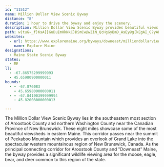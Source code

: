 ```yaml
---
id: "11512"
name: Million Dollar View Scenic Byway
distance: "8"
duration: 1 hour to drive the byway and enjoy the scenery.
description: Million Dollar View Scenic Byway provides beautiful views of Peekaboo Mountain and the Grand Lake. This densely populated wildlife area guarantees an up-close view of moose, deer, eagles, and more.
path: w|tuG~_f}KsA]}GuDuImHkNkC}DSmCw@wZiN_QcHgGyBmD_AsEy@g[kEgAI_C?yALsAXyCjAe\jR_VbOwg@nXmDfC_DfDyAhAsCtAmC~@mNxCeBR}g@~AmXdC{XfEqu@tNi_@bG}Hv@aFPcHEuGWgn@iG{N_Ci]yI_u@eUcKyBe]gFgFqAcDkAmI{Dy@w@e_@kWcN{IaPcLyAmAgWgPuMqCcK{@oHmAaG_BwHwCwFcCiDqBiE{Cmc@o_@mDyBsGcC}F}AwGgAmF[aFLmFj@iCf@gKdDcIrC
websites:
  - url: https://www.exploremaine.org/byways/downeast/milliondollarview.shtml
    name: Explore Maine
designations:
  - Maine State Scenic Byway
states:
  - ME
ll:
  - -67.86575299999993
  - 45.65980900000011
bounds:
  - - -67.876083
    - 45.65980900000011
  - - -67.84190399999994
    - 45.82008000000013

---
```


The Million Dollar View Scenic Byway lies in the southeastern most section of Aroostook County and northern Washington County near the Canadian Province of New Brunswick. These eight miles showcase some of the most beautiful viewsheds in eastern Maine. This corridor passes near the summit of Peekaboo Mountain which provides an overlook of Grand Lake into the spectacular western mountainous region of New Brunswick, Canada. As the principal connecting corridor for Aroostook County and "Downeast" Maine, the byway provides a significant wildlife viewing area for the moose, eagle, bear, and deer common to this region of the state.
